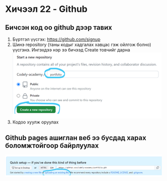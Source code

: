 # Хичээл 22 - Github

## Бичсэн код оо github дээр тавих

1. Бүртгэл үүсгэх: https://github.com/signup
2. Шинэ repository (таны кодыг хадгалах хавцас гэж ойлгож болно) үүсгэнэ. Ингэхдээ нэр ээ бичээд Create товчийг дарна
   ![Alt text](image-1.png)
3. Кодоо хуулж оруулах

## Github pages ашиглан веб ээ бусдад харах боломжтойгоор байрлуулах

![Alt text](image.png)
